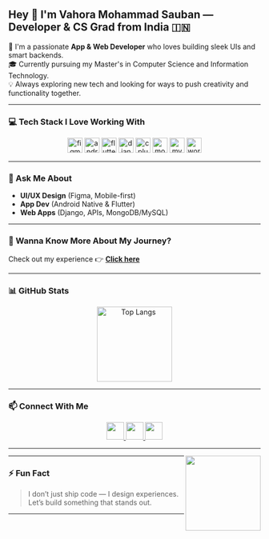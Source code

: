 <h2 align="left">Hey 👋 I'm Vahora Mohammad Sauban — Developer & CS Grad from India 🇮🇳</h2>

<p align="left">
🚀 I'm a passionate <strong>App & Web Developer</strong> who loves building sleek UIs and smart backends.<br>
🎓 Currently pursuing my Master's in Computer Science and Information Technology.<br>
💡 Always exploring new tech and looking for ways to push creativity and functionality together.
</p>

---

### 💻 Tech Stack I Love Working With

<div align="center">
  <img src="https://cdn.jsdelivr.net/gh/devicons/devicon/icons/figma/figma-original.svg" height="30" alt="figma" />
  <img src="https://cdn.jsdelivr.net/gh/devicons/devicon/icons/android/android-original.svg" height="30" alt="android" />
  <img src="https://cdn.simpleicons.org/flutter/02569B" height="30" alt="flutter" />
  <img src="https://skillicons.dev/icons?i=django" height="30" alt="django" />
  <img src="https://cdn.jsdelivr.net/gh/devicons/devicon/icons/cplusplus/cplusplus-original.svg" height="30" alt="cplusplus" />
  <img src="https://skillicons.dev/icons?i=mongodb" height="30" alt="mongodb" />
  <img src="https://cdn.simpleicons.org/mysql/4479A1" height="30" alt="mysql" />
  <img src="https://skillicons.dev/icons?i=wordpress" height="30" alt="wordpress" />
</div>

---

### 💬 Ask Me About
- **UI/UX Design** (Figma, Mobile-first)
- **App Dev** (Android Native & Flutter)
- **Web Apps** (Django, APIs, MongoDB/MySQL)

---

### 📄 Wanna Know More About My Journey?
Check out my experience 👉 [**Click here**](https://shorturl.at/Ap9iO)

---

### 📊 GitHub Stats

<div align="center">
  <img src="https://github-readme-stats.vercel.app/api/top-langs/?username=VAHORASAUBAN&layout=compact&theme=dracula&langs_count=6&hide_border=false" height="150" alt="Top Langs" />
</div>

---

### 📫 Connect With Me

<div align="center">
  <a href="mailto:sauban.imscit21@gmail.com" target="_blank">
    <img src="https://img.shields.io/static/v1?message=Gmail&logo=gmail&label=&color=D14836&logoColor=white&style=for-the-badge" height="35" />
  </a>
  <a href="https://www.linkedin.com/in/mohammad-sauban-vahora-681b30241/" target="_blank">
    <img src="https://img.shields.io/static/v1?message=LinkedIn&logo=linkedin&label=&color=0077B5&logoColor=white&style=for-the-badge" height="35" />
  </a>
  <a href="https://t.me/vs1724" target="_blank">
    <img src="https://img.shields.io/static/v1?message=Telegram&logo=telegram&label=&color=2CA5E0&logoColor=white&style=for-the-badge" height="35" />
  </a>
</div>

---

<img align="right" height="150" src="https://as1.ftcdn.net/v2/jpg/05/59/67/20/1000_F_559672036_kDSn32ptTeiHNsRu96BWPsBdX4iGqB1Z.jpg" />

---

### ⚡ Fun Fact

> I don’t just ship code — I design experiences. Let’s build something that stands out.

---

